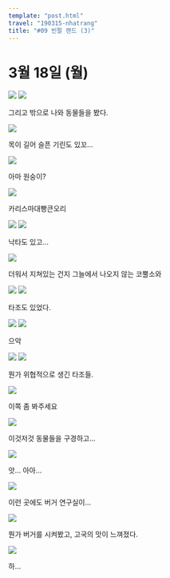 ```yaml
---
template: "post.html"
travel: "190315-nhatrang"
title: "#09 빈펄 랜드 (3)"
---
```


# 3월 18일 (월)

![](/190315-nhatrang/08_39.jpg)
![](/190315-nhatrang/08_40.jpg)

그리고 밖으로 나와 동물들을 봤다.

![](/190315-nhatrang/08_41.jpg)

목이 길어 슬픈 기린도 있꼬...

![](/190315-nhatrang/08_43.jpg)

아마 원숭이?

![](/190315-nhatrang/08_44.jpg)

카리스마대빵큰오리

![](/190315-nhatrang/08_45.jpg)
![](/190315-nhatrang/08_47.jpg)

낙타도 있고...

![](/190315-nhatrang/08_49.jpg)

더워서 지쳐있는 건지 그늘에서 나오지 않는 코뿔소와

![](/190315-nhatrang/08_52.jpg)
![](/190315-nhatrang/08_53.jpg)

타조도 있었다.

![](/190315-nhatrang/08_54.jpg)
![](/190315-nhatrang/08_56.jpg)

으악

![](/190315-nhatrang/08_58.jpg)
![](/190315-nhatrang/08_59.jpg)

뭔가 위협적으로 생긴 타조들.

![](/190315-nhatrang/08_61.jpg)

이쪽 좀 봐주세요

![](/190315-nhatrang/08_63.jpg)

이것저것 동물들을 구경하고...

![](/190315-nhatrang/08_65.jpg)

앗... 아아...

![](/190315-nhatrang/08_64.jpg)

이런 곳에도 버거 연구실이...

![](/190315-nhatrang/08_66.jpg)

뭔가 버거를 시켜봤고, 고국의 맛이 느껴졌다.

![](/190315-nhatrang/08_67.jpg)

하...

